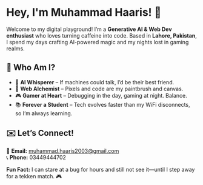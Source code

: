 # Hey, I'm Muhammad Haaris! 🚀  

Welcome to my digital playground! I’m a **Generative AI & Web Dev enthusiast** who loves turning caffeine into code. Based in **Lahore, Pakistan**, I spend my days crafting AI-powered magic and my nights lost in gaming realms.  

## 🌟 Who Am I?  
- 🧠 **AI Whisperer** – If machines could talk, I’d be their best friend.  
- 🎨 **Web Alchemist** – Pixels and code are my paintbrush and canvas.  
- 🎮 **Gamer at Heart** – Debugging in the day, gaming at night. Balance.  
- 📚 **Forever a Student** – Tech evolves faster than my WiFi disconnects, so I’m always learning.  

## ✉️ Let’s Connect!  
📧 **Email:** muhammad.haaris2003@gmail.com  
📞 **Phone:** 03449444702  

**Fun Fact:** I can stare at a bug for hours and still not see it—until I step away for a tekken match. 🎮
